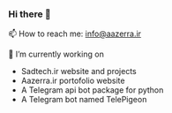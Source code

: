 ### Hi there 👋

📫 How to reach me: info@aazerra.ir

🔭 I’m currently working on
  - Sadtech.ir website and projects
  - Aazerra.ir portofolio website
  - A Telegram api bot package for python
  - A Telegram bot named TelePigeon


<!--
**Aazerra/aazerra** is a ✨ _special_ ✨ repository because its `README.md` (this file) appears on your GitHub profile.

Here are some ideas to get you started:

- 🔭 I’m currently working on ...
- 🌱 I’m currently learning ...
- 👯 I’m looking to collaborate on ...
- 🤔 I’m looking for help with ...
- 💬 Ask me about ...
- 📫 How to reach me: ...
- 😄 Pronouns: ...
- ⚡ Fun fact: ...
-->
